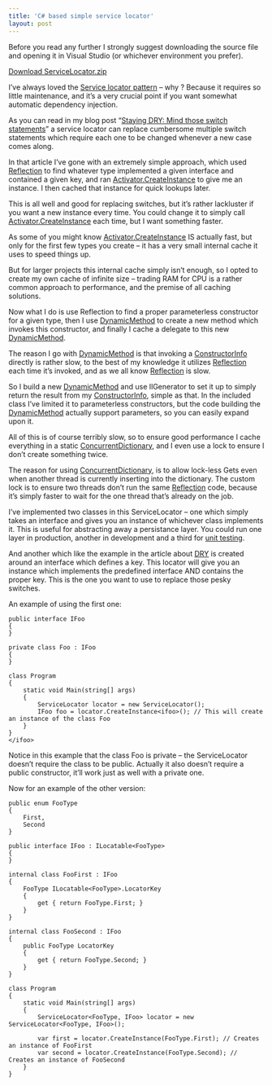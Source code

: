 ```yaml
---
title: 'C# based simple service locator'
layout: post
---
```


Before you read any further I strongly suggest downloading the source file and opening it in Visual Studio (or whichever environment you prefer).

[Download ServiceLocator.zip](https://www.nuget.org/packages/Ckode.ServiceLocator/)

I’ve always loved the [Service locator pattern](http://en.wikipedia.org/wiki/Service_locator_pattern) – why ? Because it requires so little maintenance, and it’s a very crucial point if you want somewhat automatic dependency injection.

As you can read in my blog post “[Staying DRY: Mind those switch statements](http://www.ckode.dk/programming/staying-dry-mind-those-switch-statements/)” a service locator can replace cumbersome multiple switch statements which require each one to be changed whenever a new case comes along.

In that article I’ve gone with an extremely simple approach, which used [Reflection](https://msdn.microsoft.com/en-us/library/f7ykdhsy%28v=vs.110%29.aspx) to find whatever type implemented a given interface and contained a given key, and ran [Activator.CreateInstance](https://msdn.microsoft.com/en-us/library/system.activator.createinstance%28v=vs.110%29.aspx) to give me an instance. I then cached that instance for quick lookups later.

This is all well and good for replacing switches, but it’s rather lackluster if you want a new instance every time. You could change it to simply call [Activator.CreateInstance](https://msdn.microsoft.com/en-us/library/system.activator.createinstance%28v=vs.110%29.aspx) each time, but I want something faster.

As some of you might know [Activator.CreateInstance](https://msdn.microsoft.com/en-us/library/system.activator.createinstance%28v=vs.110%29.aspx) IS actually fast, but only for the first few types you create – it has a very small internal cache it uses to speed things up.

But for larger projects this internal cache simply isn’t enough, so I opted to create my own cache of infinite size – trading RAM for CPU is a rather common approach to performance, and the premise of all caching solutions.

Now what I do is use Reflection to find a proper parameterless constructor for a given type, then I use [DynamicMethod](https://msdn.microsoft.com/en-us/library/system.reflection.emit.dynamicmethod%28v=vs.110%29.aspx) to create a new method which invokes this constructor, and finally I cache a delegate to this new [DynamicMethod](https://msdn.microsoft.com/en-us/library/system.reflection.emit.dynamicmethod%28v=vs.110%29.aspx).

The reason I go with [DynamicMethod](https://msdn.microsoft.com/en-us/library/system.reflection.emit.dynamicmethod%28v=vs.110%29.aspx) is that invoking a [ConstructorInfo](https://msdn.microsoft.com/en-us/library/system.reflection.constructorinfo%28v=vs.110%29.aspx) directly is rather slow, to the best of my knowledge it utilizes [Reflection](https://msdn.microsoft.com/en-us/library/f7ykdhsy%28v=vs.110%29.aspx) each time it’s invoked, and as we all know [Reflection](https://msdn.microsoft.com/en-us/library/f7ykdhsy%28v=vs.110%29.aspx) is slow.

So I build a new [DynamicMethod](https://msdn.microsoft.com/en-us/library/system.reflection.emit.dynamicmethod%28v=vs.110%29.aspx) and use IlGenerator to set it up to simply return the result from my [ConstructorInfo](https://msdn.microsoft.com/en-us/library/system.reflection.constructorinfo%28v=vs.110%29.aspx), simple as that. In the included class I’ve limited it to parameterless constructors, but the code building the [DynamicMethod](https://msdn.microsoft.com/en-us/library/system.reflection.emit.dynamicmethod%28v=vs.110%29.aspx) actually support parameters, so you can easily expand upon it.

All of this is of course terribly slow, so to ensure good performance I cache everything in a static [ConcurrentDictionary](https://msdn.microsoft.com/en-us/library/dd287191%28v=vs.110%29.aspx), and I even use a lock to ensure I don’t create something twice.

The reason for using [ConcurrentDictionary](https://msdn.microsoft.com/en-us/library/dd287191%28v=vs.110%29.aspx), is to allow lock-less Gets even when another thread is currently inserting into the dictionary. The custom lock is to ensure two threads don’t run the same [Reflection](https://msdn.microsoft.com/en-us/library/f7ykdhsy%28v=vs.110%29.aspx) code, because it’s simply faster to wait for the one thread that’s already on the job.

I’ve implemented two classes in this ServiceLocator – one which simply takes an interface and gives you an instance of whichever class implements it. This is useful for abstracting away a persistance layer. You could run one layer in production, another in development and a third for [unit testing](http://en.wikipedia.org/wiki/Unit_testing).

And another which like the example in the article about [DRY](http://en.wikipedia.org/wiki/Don%27t_repeat_yourself) is created around an interface which defines a key. This locator will give you an instance which implements the predefined interface AND contains the proper key. This is the one you want to use to replace those pesky switches.

An example of using the first one:

```
public interface IFoo
{
}

private class Foo : IFoo
{
}

class Program
{
	static void Main(string[] args)
	{
		ServiceLocator locator = new ServiceLocator();
		IFoo foo = locator.CreateInstance<ifoo>(); // This will create an instance of the class Foo
	}
}
</ifoo>
```

Notice in this example that the class Foo is private – the ServiceLocator doesn’t require the class to be public. Actually it also doesn’t require a public constructor, it’ll work just as well with a private one.

Now for an example of the other version:

```
public enum FooType
{
	First,
	Second
}

public interface IFoo : ILocatable<FooType>
{
}

internal class FooFirst : IFoo
{
	FooType ILocatable<FooType>.LocatorKey
	{
		get { return FooType.First; }
	}
}

internal class FooSecond : IFoo
{
	public FooType LocatorKey
	{
		get { return FooType.Second; }
	}
}

class Program
{
	static void Main(string[] args)
	{
		ServiceLocator<FooType, IFoo> locator = new ServiceLocator<FooType, IFoo>();

		var first = locator.CreateInstance(FooType.First); // Creates an instance of FooFirst
		var second = locator.CreateInstance(FooType.Second); // Creates an instance of FooSecond
	}
}
```